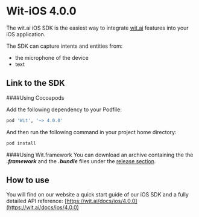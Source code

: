 Wit-iOS 4.0.0
=============

The wit.ai iOS SDK is the easiest way to integrate [wit.ai](https://wit.ai) features into your iOS application.

The SDK can capture intents and entities from:

- the microphone of the device
- text


Link to the SDK
---------------

####Using Cocoapods

Add the following dependency to your Podfile:
```ruby
pod 'Wit', '~> 4.0.0'
```

And then run the following command in your project home directory:
```bash
pod install
```


####Using Wit.framework
You can download an archive containing the the ***.framework*** and the ***.bundle*** files under the [release section](https://github.com/wit-ai/wit-ios-sdk/releases).


How to use
----------

You will find on our website a quick start guide of our iOS SDK and a fully detailed API reference: [https://wit.ai/docs/ios/4.0.0](https://wit.ai/docs/ios/4.0.0)
